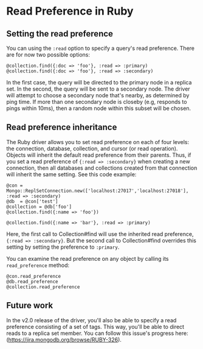 # Read Preference in Ruby

## Setting the read preference

You can using the `:read` option to specify a query's read preference. There are for now two possible options:

    @collection.find({:doc => 'foo'}, :read => :primary)
    @collection.find({:doc => 'foo'}, :read => :secondary)

In the first case, the query will be directed to the primary node in a replica set. In the second, the query will be sent
to a secondary node. The driver will attempt to choose a secondary node that's nearby, as determined by ping time. If more
than one secondary node is closeby (e.g, responds to pings within 10ms), then a random node within this subset will be chosen.

## Read preference inheritance

The Ruby driver allows you to set read preference on each of four levels: the connection, database, collection, and cursor (or read operation).
Objects will inherit the default read preference from their parents. Thus, if you set a read preference of `{:read => :secondary}` when creating
a new connection, then all databases and collections created from that connection will inherit the same setting. See this code example:

    @con = Mongo::ReplSetConnection.new(['localhost:27017','localhost:27018'], :read => :secondary)
    @db  = @con['test']
    @collection = @db['foo']
    @collection.find({:name => 'foo'})

    @collection.find({:name => 'bar'}, :read => :primary)

Here, the first call to Collection#find will use the inherited read preference, `{:read => :secondary}`. But the second call
to Collection#find overrides this setting by setting the preference to `:primary`.

You can examine the read preference on any object by calling its `read_preference` method:

    @con.read_preference
    @db.read_preference
    @collection.read_preference

## Future work

In the v2.0 release of the driver, you'll also be able to specify a read preference consisting of a set of tags. This way,
you'll be able to direct reads to a replica set member. You can follow this issue's progress here: (https://jira.mongodb.org/browse/RUBY-326).
